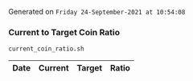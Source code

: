 Generated on `Friday 24-September-2021 at 10:54:08`

### Current to Target Coin Ratio
`current_coin_ratio.sh`

Date|Current|Target|Ratio
---|---|---|---
